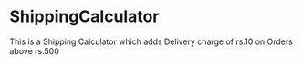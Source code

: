 # ShippingCalculator
This is a Shipping Calculator which adds Delivery charge of rs.10 on Orders above rs.500
